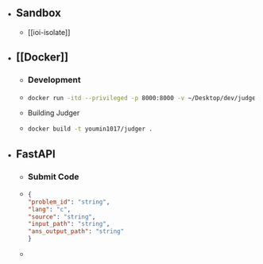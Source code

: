 - ## Sandbox
	- [[ioi-isolate]]
- ## [[Docker]]
	- ### Development
	- ```bash
	  docker run -itd --privileged -p 8000:8000 -v ~/Desktop/dev/judger:/app  --name compiler youmin1017/compilers
	  ```
	- Building Judger
	- ```bash
	  docker build -t youmin1017/judger .
	  ```
- ## FastAPI
	- ### Submit Code
	- ```json
	  {
	  "problem_id": "string",
	  "lang": "c",
	  "source": "string",
	  "input_path": "string",
	  "ans_output_path": "string"
	  }
	  ```
	-